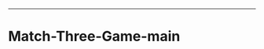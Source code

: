 ---------------------------------------------------------------------------------
# Match-Three-Game-main
